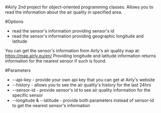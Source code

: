 #Airly
2nd project for object-oriented programming classes. 
Allows you to read the information about the air quality in specified area.

#Options
 - read the sensor's information providing sensor's id
 - read the sensor's information providing geographic longitude and latitude
 
You can get the sensor's information from Airly's air quality map at: https://map.airly.eu/en/
Providing longitude and latitude information returns information for the nearest sensor if such is found.

#Parameters
 - --api-key - provide your own api key that you can get at Airly's website
 - --history - allows you to see the air quality's history for the last 24hrs
 - --sensor-id - provide sensor's id to see air quality information for the specific sensor
 - --longitude & --latitude - provide both parameters instead of sensor-id to get the nearest
 sensor's information
